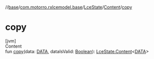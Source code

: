 //[base](../../../index.md)/[com.motorro.rxlcemodel.base](../../index.md)/[LceState](../index.md)/[Content](index.md)/[copy](copy.md)



# copy  
[jvm]  
Content  
fun [copy](copy.md)(data: [DATA](index.md), dataIsValid: [Boolean](https://kotlinlang.org/api/latest/jvm/stdlib/kotlin/-boolean/index.html)): [LceState.Content](index.md)<[DATA](index.md)>  



